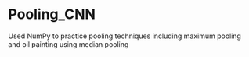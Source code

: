 # Pooling_CNN
Used NumPy to practice pooling techniques including maximum pooling and oil painting using median pooling
